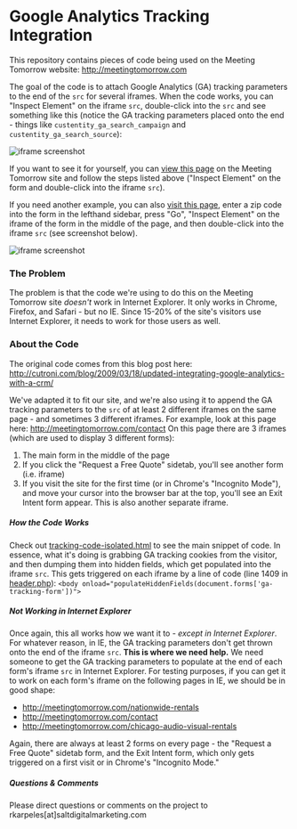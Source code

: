 # Google Analytics Tracking Integration

This repository contains pieces of code being used on the Meeting Tomorrow website: http://meetingtomorrow.com

The goal of the code is to attach Google Analytics (GA) tracking parameters to the end of the `src` for several iframes. When the code works, you can "Inspect Element" on the iframe `src`, double-click into the `src` and see something like this (notice the GA tracking parameters placed onto the end - things like `custentity_ga_search_campaign` and `custentity_ga_search_source`):

![iframe screenshot](http://s17.postimg.org/q2w0gc7fz/iframe_screenshot.png)

If you want to see it for yourself, you can [view this page](http://meetingtomorrow.com/contact) on the Meeting Tomorrow site and follow the steps listed above ("Inspect Element" on the form and double-click into the iframe `src`).

If you need another example, you can also [visit this page](http://www.insureonthespot.com/autoinsurancequote), enter a zip code into the form in the lefthand sidebar, press "Go", "Inspect Element" on the iframe of the form in the middle of the page, and then double-click into the iframe `src` (see screenshot below).

![iframe screenshot](http://s13.postimg.org/b73vak913/screenshot2.png)

### The Problem

The problem is that the code we're using to do this on the Meeting Tomorrow site *doesn't* work in Internet Explorer. It only works in Chrome, Firefox, and Safari - but no IE. Since 15-20% of the site's visitors use Internet Explorer, it needs to work for those users as well.

### About the Code

The original code comes from this blog post here: http://cutroni.com/blog/2009/03/18/updated-integrating-google-analytics-with-a-crm/

We've adapted it to fit our site, and we're also using it to append the GA tracking parameters to the `src` of at least 2 different iframes on the same page - and sometimes 3 different iframes. For example, look at this page here: http://meetingtomorrow.com/contact On this page there are 3 iframes (which are used to display 3 different forms):

1. The main form in the middle of the page
2. If you click the "Request a Free Quote" sidetab, you'll see another form (i.e. iframe)
3. If you visit the site for the first time (or in Chrome's "Incognito Mode"), and move your cursor into the browser bar at the top, you'll see an Exit Intent form appear. This is also another separate iframe.

##### How the Code Works
Check out [tracking-code-isolated.html](https://github.com/saltmktg/mt-ga-tracking/blob/master/tracking-code-isolated.html) to see the main snippet of code. In essence, what it's doing is grabbing GA tracking cookies from the visitor, and then dumping them into hidden fields, which get populated into the iframe `src`. This gets triggered on each iframe by a line of code (line 1409 in [header.php](https://github.com/saltmktg/mt-ga-tracking/blob/master/header.php)): ```<body onload="populateHiddenFields(document.forms['ga-tracking-form'])">```

##### Not Working in Internet Explorer

Once again, this all works how we want it to - *except in Internet Explorer*. For whatever reason, in IE, the GA tracking parameters don't get thrown onto the end of the iframe `src`. **This is where we need help.** We need someone to get the GA tracking parameters to populate at the end of each form's iframe `src` in Internet Explorer. For testing purposes, if you can get it to work on each form's iframe on the following pages in IE, we should be in good shape:

- http://meetingtomorrow.com/nationwide-rentals
- http://meetingtomorrow.com/contact
- http://meetingtomorrow.com/chicago-audio-visual-rentals

Again, there are always at least 2 forms on every page - the "Request a Free Quote" sidetab form, and the Exit Intent form, which only gets triggered on a first visit or in Chrome's "Incognito Mode."

##### Questions & Comments

Please direct questions or comments on the project to rkarpeles[at]saltdigitalmarketing.com